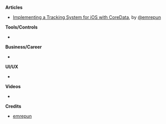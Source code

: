 
**Articles**

* [Implementing a Tracking System for iOS with CoreData](https://freeletics.engineering/2020/06/22/ios_tracking_coredata.html), by [@emrepun](https://github.com/emrepun)

**Tools/Controls**

* 

**Business/Career**

* 

**UI/UX**

* 

**Videos**

* 

**Credits**

* [emrepun](https://github.com/emrepun)
